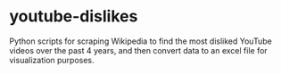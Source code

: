 # youtube-dislikes
Python scripts for scraping Wikipedia to find the most disliked YouTube videos over the past 4 years, and then convert data to an excel file for visualization purposes.
